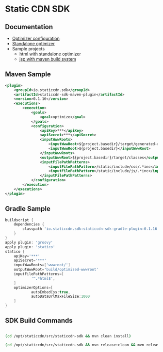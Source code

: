 Static CDN SDK
==============



Documentation
------------------
* [Optimizer configuration](https://github.com/mrduguo/staticcdn-sdk/blob/master/docs/Optimizer.md)
* [Standalone optimizer](https://github.com/mrduguo/staticcdn-sdk/blob/master/docs/StandaloneOptimizer.md)
* Sample projects
  * [html with standalone optimizer](https://github.com/mrduguo/staticcdn-sdk/tree/master/samples/html-standalone) 
  * [jsp with maven build system](https://github.com/mrduguo/staticcdn-sdk/tree/master/samples/jsp-maven) 


Maven Sample
------------------

```xml
<plugin>
    <groupId>io.staticcdn.sdk</groupId>
    <artifactId>staticcdn-sdk-maven-plugin</artifactId>
    <version>0.1.16</version>
    <executions>
        <execution>
            <goals>
                <goal>optimize</goal>
            </goals>
            <configuration>
                <apiKey>***</apiKey>
                <apiSecret>***</apiSecret>
                <inputWwwRoots>
                    <inputWwwRoot>${project.basedir}/target/generated-resource</inputWwwRoot>
                    <inputWwwRoot>${project.basedir}</inputWwwRoot>
                </inputWwwRoots>
                <outputWwwRoot>${project.basedir}/target/classes</outputWwwRoot>
                <inputFilePathPatterns>
                    <inputFilePathPattern>/static/include/css/.*inc</inputFilePathPattern>
                    <inputFilePathPattern>/static/include/js/.*inc</inputFilePathPattern>
                </inputFilePathPatterns>
            </configuration>
        </execution>
    </executions>
</plugin>
```


Gradle Sample
------------------

```Groovy
buildscript {
    dependencies {
        classpath 'io.staticcdn.sdk:staticcdn-sdk-gradle-plugin:0.1.16'
    }
}
apply plugin: 'groovy'
apply plugin: 'statico'
statico {
    apiKey='***'
    apiSecret='***'
    inputWwwRoots=['wwwroot/']
    outputWwwRoot='build/optimized-wwwroot'
    inputFilePathPatterns=[
            '^.*html$',
    ]
    optimizerOptions=[
            autoEmbedCss:true,
            autoDataUrlMaxFileSize:1000
    ]
}
```

SDK Build Commands
------------------

```sh

(cd /opt/staticcdn/src/staticcdn-sdk && mvn clean install)

(cd /opt/staticcdn/src/staticcdn-sdk && mvn release:clean && mvn release:prepare && mvn release:perform)

```
